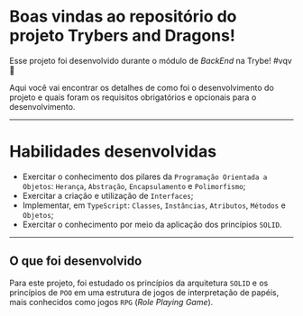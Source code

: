 # Boas vindas ao repositório do projeto Trybers and Dragons!

Esse projeto foi desenvolvido durante o módulo de _BackEnd_ na Trybe! #vqv 🚀

Aqui você vai encontrar os detalhes de como foi o desenvolvimento do projeto e quais foram os requisitos obrigatórios e opcionais para o desenvolvimento.

---
# Habilidades desenvolvidas
 - Exercitar o conhecimento dos pilares da `Programação Orientada a Objetos`: `Herança`, `Abstração`, `Encapsulamento` e `Polimorfismo`;
 - Exercitar a criação e utilização de `Interfaces`;
 - Implementar, em `TypeScript`: `Classes`, `Instâncias`, `Atributos`, `Métodos` e `Objetos`;
 - Exercitar o conhecimento por meio da aplicação dos princípios `SOLID`.

---
## O que foi desenvolvido

Para este projeto, foi estudado os princípios da arquitetura `SOLID` e os princípios de `POO` em uma estrutura de jogos de interpretação de papéis, mais conhecidos como jogos `RPG` (_Role Playing Game_).